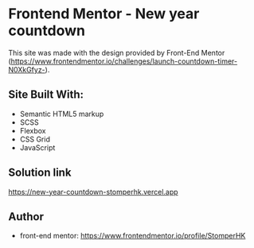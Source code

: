 # Frontend Mentor - New year countdown

This site was made with the design provided by Front-End Mentor (https://www.frontendmentor.io/challenges/launch-countdown-timer-N0XkGfyz-).

## Site Built With:

- Semantic HTML5 markup
- SCSS
- Flexbox
- CSS Grid
- JavaScript

## Solution link

https://new-year-countdown-stomperhk.vercel.app

## Author

- front-end mentor: https://www.frontendmentor.io/profile/StomperHK
